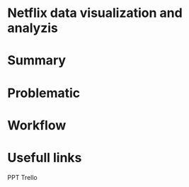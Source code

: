 # Netflix data visualization and analyzis 

# Summary 

# Problematic 

# Workflow 

# Usefull links
PPT
Trello 

# 
